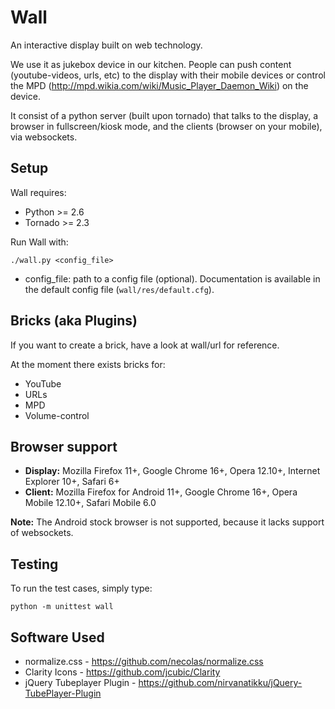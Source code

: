 Wall
====

An interactive display built on web technology.

We use it as jukebox device in our kitchen. People can push content 
(youtube-videos, urls, etc) to the display with their mobile devices
or control the MPD (http://mpd.wikia.com/wiki/Music_Player_Daemon_Wiki)
on the device.

It consist of a python server (built upon tornado) that talks to the display, 
a browser in fullscreen/kiosk mode, and the clients (browser on your mobile), 
via websockets.

Setup
-----

Wall requires:

 * Python  >= 2.6
 * Tornado >= 2.3

Run Wall with:

    ./wall.py <config_file>

 * config_file: path to a config file (optional). Documentation is available in
   the default config file (`wall/res/default.cfg`).

Bricks (aka Plugins)
--------------------

If you want to create a brick, have a look at wall/url for reference.

At the moment there exists bricks for:

 * YouTube
 * URLs
 * MPD
 * Volume-control


Browser support
---------------

* **Display:** Mozilla Firefox 11+, Google Chrome 16+, Opera 12.10+, Internet Explorer 10+, Safari 6+
* **Client:** Mozilla Firefox for Android 11+, Google Chrome 16+, Opera Mobile 12.10+, Safari Mobile 6.0

**Note:** The Android stock browser is not supported, because it lacks support of websockets.

Testing
-------

To run the test cases, simply type:

    python -m unittest wall

Software Used
-------------

* normalize.css - https://github.com/necolas/normalize.css
* Clarity Icons - https://github.com/jcubic/Clarity
* jQuery Tubeplayer Plugin - https://github.com/nirvanatikku/jQuery-TubePlayer-Plugin

